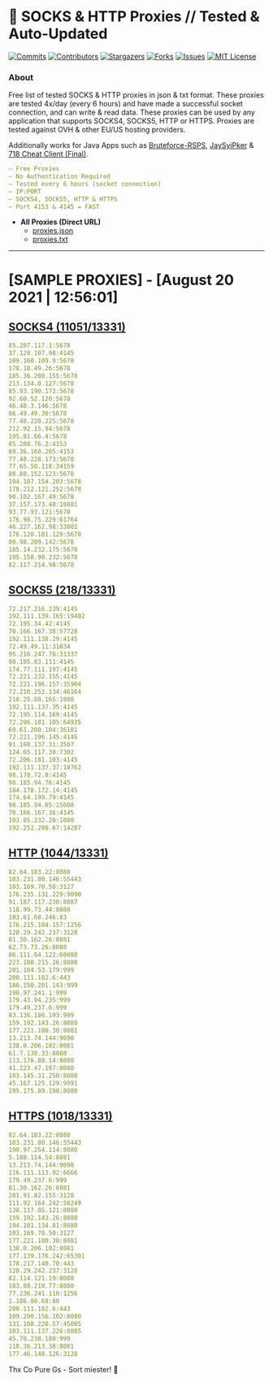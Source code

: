 <!-- MARKDOWN LINKS & IMAGES -->
<!-- https://www.markdownguide.org/basic-syntax/#reference-style-links -->
[contributors-shield]: https://img.shields.io/github/contributors/KaiBurton/free-proxies-autoupdated?style=for-the-badge
[contributors-url]: https://github.com/KaiBurton/free-proxies-autoupdated/graphs/contributors
[forks-shield]: https://img.shields.io/github/forks/KaiBurton/free-proxies-autoupdated?style=for-the-badge
[forks-url]: https://github.com/KaiBurton/free-proxies-autoupdated/network/members
[stars-shield]: https://img.shields.io/github/stars/KaiBurton/free-proxies-autoupdated?style=for-the-badge
[stars-url]: https://github.com/KaiBurton/free-proxies-autoupdated/stargazers
[issues-shield]: https://img.shields.io/github/issues/KaiBurton/free-proxies-autoupdated?style=for-the-badge
[issues-url]: https://github.com/KaiBurton/free-proxies-autoupdated/issues
[license-shield]: https://img.shields.io/github/license/KaiBurton/free-proxies-autoupdated?style=for-the-badge
[license-url]: https://github.com/KaiBurton/free-proxies-autoupdated/blob/main/LICENSE
[commit-shield]: https://img.shields.io/github/last-commit/KaiBurton/free-proxies-autoupdated?style=for-the-badge
[commit-url]: https://github.com/KaiBurton/free-proxies-autoupdated/commits/main

# 🎁 SOCKS & HTTP Proxies // Tested & Auto-Updated

[![Commits][commit-shield]][commit-url]
[![Contributors][contributors-shield]][contributors-url]
[![Stargazers][stars-shield]][stars-url]
[![Forks][forks-shield]][forks-url]
[![Issues][issues-shield]][issues-url]
[![MIT License][license-shield]][license-url]

### About
Free list of tested SOCKS & HTTP proxies in json & txt format. These proxies are tested 4x/day (every 6 hours) and have made a successful socket connection, and can write & read data. These proxies can be used by any application that supports SOCKS4, SOCKS5, HTTP or HTTPS. Proxies are tested against OVH & other EU/US hosting providers.

Additionally works for Java Apps such as [Bruteforce-RSPS](https://github.com/KaiBurton/Bruteforce-RSPS), [JaySyiPker](https://github.com/JayArrowz/JaySyiPker) & [718 Cheat Client (Final)](https://github.com/KaiBurton/718-Cheat-Client-Final). 

```yaml
— Free Proxies
— No Authentication Required
— Tested every 6 hours (socket connection)
— IP:PORT
— SOCKS4, SOCKS5, HTTP & HTTPS
— Port 4153 & 4145 = FAST
```

- **All Proxies (Direct URL)**
  - [proxies.json](https://raw.githubusercontent.com/KaiBurton/free-proxies-autoupdated/main/proxies.json)
  - [proxies.txt](https://raw.githubusercontent.com/KaiBurton/free-proxies-autoupdated/main/proxies.txt)

---

# [SAMPLE PROXIES] - [August 20 2021 | 12:56:01]

## [SOCKS4 (11051/13331)](https://raw.githubusercontent.com/KaiBurton/free-proxies-autoupdated/main/proxies-socks4.txt)
```yaml
85.207.117.1:5678
37.128.107.98:4145
109.160.109.9:5678
178.18.49.26:5678
185.36.208.155:5678
213.134.0.127:5678
85.93.190.172:5678
92.60.52.120:5678
46.40.3.146:5678
86.49.49.30:5678
77.48.228.225:5678
212.92.15.94:5678
195.81.66.4:5678
85.208.76.2:4153
89.36.160.205:4153
77.48.228.173:5678
77.65.50.118:34159
80.80.152.123:5678
194.187.154.203:5678
178.212.121.252:5678
90.102.167.49:5678
37.157.173.48:10801
93.77.93.121:5678
176.98.75.229:61764
46.227.162.98:33802
176.120.101.129:5678
80.98.209.142:5678
185.14.232.175:5678
195.158.98.232:5678
82.117.214.98:5678
```

## [SOCKS5 (218/13331)](https://raw.githubusercontent.com/KaiBurton/free-proxies-autoupdated/main/proxies-socks5.txt)
```yaml
72.217.216.239:4145
192.111.139.165:19402
72.195.34.42:4145
70.166.167.38:57728
192.111.138.29:4145
72.49.49.11:31034
95.216.247.78:31337
98.185.83.111:4145
174.77.111.197:4145
72.221.232.155:4145
72.221.196.157:35904
72.210.252.134:46164
218.25.88.165:1080
192.111.137.35:4145
72.195.114.169:4145
72.206.181.105:64935
69.61.200.104:36181
72.221.196.145:4145
91.198.137.31:3507
124.65.117.38:7302
72.206.181.103:4145
192.111.137.37:18762
98.178.72.8:4145
98.185.94.76:4145
184.178.172.14:4145
174.64.199.79:4145
98.185.94.65:15608
70.166.167.36:4145
103.85.232.20:1080
192.252.208.67:14287
```

## [HTTP (1044/13331)](https://raw.githubusercontent.com/KaiBurton/free-proxies-autoupdated/main/proxies-http.txt)
```yaml
82.64.183.22:8080
103.231.80.146:55443
103.169.70.50:3127
176.235.131.229:9090
91.187.117.230:8087
118.99.73.44:8080
103.61.68.246:83
176.215.184.157:1256
120.29.242.237:3128
81.30.162.26:8081
62.73.73.26:8080
86.111.64.122:60080
223.100.215.26:8080
201.184.53.179:999
200.111.182.6:443
186.150.201.143:999
190.97.241.1:999
179.43.94.235:999
179.49.237.6:999
83.136.186.193:999
159.192.143.26:8080
177.221.180.30:8081
13.213.74.144:9090
138.0.206.102:8081
61.7.138.33:8080
113.176.88.14:8080
41.223.47.187:8080
103.145.31.250:8080
45.167.125.129:9991
195.175.89.198:8080
```

## [HTTPS (1018/13331)](https://raw.githubusercontent.com/KaiBurton/free-proxies-autoupdated/main/proxies-https.txt)
```yaml
82.64.183.22:8080
103.231.80.146:55443
190.97.254.114:8080
5.188.114.54:8081
13.213.74.144:9090
116.111.113.92:6666
179.49.237.6:999
81.30.162.26:8081
201.91.82.155:3128
111.92.164.242:50249
138.117.85.121:8080
159.192.143.26:8080
194.181.134.81:8080
103.169.70.50:3127
177.221.180.30:8081
138.0.206.102:8081
177.139.176.242:65301
178.217.140.70:443
120.29.242.237:3128
82.114.121.19:8080
183.88.210.77:8080
77.236.241.110:1256
1.186.80.68:80
200.111.182.6:443
109.200.156.102:8080
131.108.220.57:45005
103.111.137.226:8085
45.70.238.180:999
110.36.213.38:8081
177.46.148.126:3128
```



Thx Co Pure Gs - Sort miester! 💟